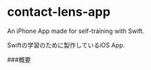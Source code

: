 # contact-lens-app
An iPhone App made for self-training with Swift.

Swiftの学習のために製作しているiOS App.

###概要

